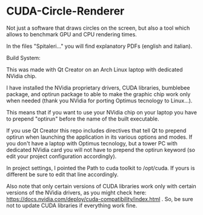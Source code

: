 # CUDA-Circle-Renderer
Not just a software that draws circles on the screen, but also a tool which allows to benchmark GPU and CPU rendering times.

In the files "Spitaleri..." you will find explanatory PDFs (english and italian).

Build System:

This was made with Qt Creator on an Arch Linux laptop with dedicated NVidia chip.

I have installed the NVidia proprietary drivers, CUDA libraries, bumblebee package, and optirun package to able to make the graphic chip work only when needed (thank you NVidia for porting Optimus tecnology to Linux...).

This means that if you want to use your NVidia chip on your laptop you have to prepend "optirun" before the name of the built executable.

If you use Qt Creator this repo includes directives that tell Qt to prepend optirun when launching the application in its various options and modes. If you don't have a laptop with Optimus tecnology, but a tower PC with dedicated NVidia card you will not have to prepend the optirun keyword (so edit your project configuration accordingly).

In project settings, I pointed the Path to cuda toolkit to /opt/cuda. If yours is different be sure to edit that line accordingly.

Also note that only certain versions of CUDA libraries work only with certain versions of the NVidia drivers, as you might check here: https://docs.nvidia.com/deploy/cuda-compatibility/index.html . So, be sure not to update CUDA libraries if everything work fine.
